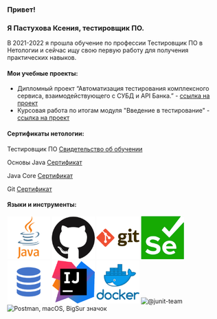 ### Привет! 
### Я Пастухова Ксения, тестировщик ПО.

В 2021-2022 я прошла обучение по профессии Тестировщик ПО в Нетологии и сейчас ищу свою первую работу для получения практических навыков.

#### Мои учебные проекты:

* Дипломный проект “Автоматизация тестирования комплексного сервиса, взаимодействующего с СУБД и API Банка.” - [ссылка на проект](https://github.com/KseniaShepherd/Thesis-PastukhovaK)
* Курсовая работа по итогам модуля "Введение в тестирование" - [ссылка на проект](https://docs.google.com/spreadsheets/d/18N7Bz9868-wQ-dOfJl9XwRJ6Ywb0LHCePSApzOivQ98/edit#gid=0)

#### Сертификаты нетологии:

Тестировщик ПО [Свидетельство об обучении](https://netology.ru/backend/api/user/programs/19676/pdf_certificate)

Основы Java [Сертификат](https://netology.ru/backend/api/user/programs/11732/pdf_certificate)

Java Core [Сертификат](https://netology.ru/backend/api/user/programs/13782/pdf_certificate)

Git [Сертификат](https://www.google.com/url?q=https://netology.ru/backend/api/user/programs/11736/pdf_certificate&sa=D&source=docs&ust=1646810994473319&usg=AOvVaw2cT_0Z6Joc2gIZuRAylqcL)

#### Языки и инструменты:
<img src="https://raw.githubusercontent.com/github/explore/5b3600551e122a3277c2c5368af2ad5725ffa9a1/topics/java/java.png" width="100" height="100" alt="java logo">
<img src="https://raw.githubusercontent.com/github/explore/78df643247d429f6cc873026c0622819ad797942/topics/github/github.png" width="100" height="100" alt="github logo">
<img src="https://raw.githubusercontent.com/github/explore/80688e429a7d4ef2fca1e82350fe8e3517d3494d/topics/git/git.png" width="100" height="100" alt="git logo">
<img src="https://raw.githubusercontent.com/github/explore/6c7084bb772f6fabaae377f5ae4a607594234ee6/topics/selenium/selenium.png" width="100" height="100" alt="selenium logo">
<img src="https://raw.githubusercontent.com/github/explore/80688e429a7d4ef2fca1e82350fe8e3517d3494d/topics/sql/sql.png" width="100" height="100" alt="sql logo">
<img src="https://raw.githubusercontent.com/github/explore/caa262eeb858e81282d6f651d6eef1f8730b54ba/topics/intellij-idea/intellij-idea.png" width="100" height="100" alt="intellij-idea logo">
<img src="https://raw.githubusercontent.com/github/explore/80688e429a7d4ef2fca1e82350fe8e3517d3494d/topics/docker/docker.png" width="100" height="100" alt="docker logo">
<img itemprop="image" class="avatar flex-shrink-0 mb-3 mr-3 mb-md-0 mr-md-4" src="https://avatars.githubusercontent.com/u/874086?s=200&amp;v=4" width="100" height="100" alt="@junit-team">
<img id="image" data-size="512" class="img-responsive" src="https://cdn.icon-icons.com/icons2/3053/PNG/512/postman_macos_bigsur_icon_189815.png" title="Postman, macOS, BigSur значок бесплатно" alt="Postman, macOS, BigSur значок" style="height: 96px;">
